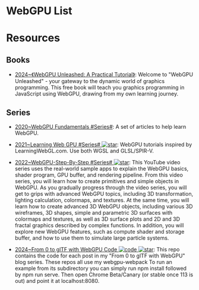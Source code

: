 # WebGPU List

# Resources

## Books

- [2024~《WebGPU Unleashed: A Practical Tutorial》](https://shi-yan.github.io/webgpuunleashed/): Welcome to "WebGPU Unleashed" - your gateway to the dynamic world of graphics programming. This free book will teach you graphics programming in JavaScript using WebGPU, drawing from my own learning journey.

## Series

- [2020~WebGPU Fundamentals #Series#](https://webgpufundamentals.org/): A set of articles to help learn WebGPU.

- [2021~Learning Web GPU #Series# ![star](https://img.shields.io/github/stars/hjlld/LearningWebGPU)](https://github.com/hjlld/LearningWebGPU): WebGPU tutorials inspired by LearningWebGL.com. Use both WGSL and GLSL/SPIR-V.

- [2022~WebGPU-Step-By-Step #Series# ![star](https://img.shields.io/github/stars/jack1232/WebGPU-Step-By-Step)](https://github.com/jack1232/WebGPU-Step-By-Step): This YouTube video series uses the real-world sample apps to explain the WebGPU basics, shader program, GPU buffer, and rendering pipeline. From this video series, you will learn how to create primitives and simple objects in WebGPU. As you gradually progress through the video series, you will get to grips with advanced WebGPU topics, including 3D transformation, lighting calculation, colormaps, and textures. At the same time, you will learn how to create advanced 3D WebGPU objects, including various 3D wireframes, 3D shapes, simple and parametric 3D surfaces with colormaps and textures, as well as 3D surface plots and 2D and 3D fractal graphics described by complex functions. In addition, you will explore new WebGPU features, such as compute shader and storage buffer, and how to use them to simulate large particle systems.

- [2024~From 0 to glTF with WebGPU Code ![code](https://ng-tech.icu/assets/code.svg) ![star](https://img.shields.io/github/stars/Twinklebear/webgpu-0-to-gltf)](https://github.com/Twinklebear/webgpu-0-to-gltf): This repo contains the code for each post in my "From 0 to glTF with WebGPU" blog series. These repos all use my webgpu-webpack To run an example from its subdirectory you can simply run npm install followed by npm run serve. Then open Chrome Beta/Canary (or stable once 113 is out) and point it at localhost:8080.
